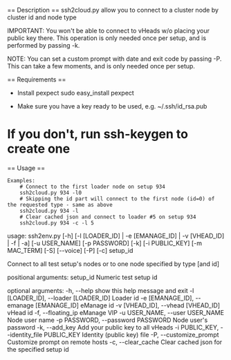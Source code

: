 == Description ==
ssh2cloud.py allow you to connect to a cluster node by cluster id and node type


IMPORTANT:
You won't be able to connect to vHeads w/o placing your public key there.
This operation is only needed once per setup, and is performed by passing -k.

NOTE:
You can set a custom prompt with date and exit code by passing -P.
This can take a few moments, and is only needed once per setup.

== Requirements ==

- Install pexpect
sudo easy_install pexpect

- Make sure you have a key ready to be used, e.g. ~/.ssh/id_rsa.pub
# If you don't, run ssh-keygen to create one

== Usage ==

    Examples:
        # Connect to the first loader node on setup 934
        ssh2cloud.py 934 -l0
        # Skipping the id part will connect to the first node (id=0) of the requested type - same as above
        ssh2cloud.py 934 -l
        # Clear cached json and connect to loader #5 on setup 934
        ssh2cloud.py 934 -c -l 5

usage: ssh2env.py [-h] [-l [LOADER_ID] | -e [EMANAGE_ID] | -v [VHEAD_ID] | -f
| -a] [-u USER_NAME] [-p PASSWORD] [-k] [-i PUBLIC_KEY]
                  [-m MAC_TERM] [-S] [--voice] [-P] [-c]
                  setup_id

Connect to all test setup's nodes or to one node specified by type [and id]

positional arguments:
  setup_id              Numeric test setup id

optional arguments:
  -h, --help            show this help message and exit
  -l [LOADER_ID], --loader [LOADER_ID]
                        Loader id
  -e [EMANAGE_ID], --emanage [EMANAGE_ID]
                        eManage id
  -v [VHEAD_ID], --vhead [VHEAD_ID]
                        vHead id
  -f, --floating_ip     eManage VIP
  -u USER_NAME, --user USER_NAME
                        Node user name
  -p PASSWORD, --password PASSWORD
                        Node user's password
  -k, --add_key         Add your public key to all vHeads
  -i PUBLIC_KEY, --identity_file PUBLIC_KEY
                        Identity (public key) file
  -P, --customize_prompt
                        Customize prompt on remote hosts
  -c, --clear_cache     Clear cached json for the specified setup id

